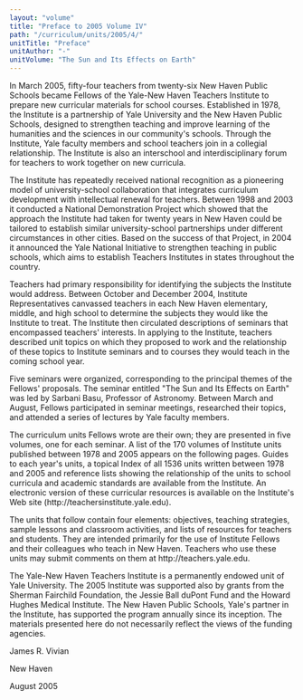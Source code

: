 ```yaml
---
layout: "volume"
title: "Preface to 2005 Volume IV"
path: "/curriculum/units/2005/4/"
unitTitle: "Preface"
unitAuthor: "-"
unitVolume: "The Sun and Its Effects on Earth"
---
```

<body>
<p>
In March 2005, fifty-four teachers from twenty-six New Haven Public Schools became Fellows of the Yale-New Haven Teachers Institute to prepare new curricular materials for school courses.  Established in 1978, the Institute is a partnership of Yale University and the New Haven Public Schools, designed to strengthen teaching and improve learning of the humanities and the sciences in our community's schools.  Through the Institute, Yale faculty members and school teachers join in a collegial relationship. The Institute is also an interschool and interdisciplinary forum for teachers to work together on new curricula.
</p>
<p>
The Institute has repeatedly received national recognition as a pioneering model of university-school collaboration that integrates curriculum development with intellectual renewal for teachers.  Between 1998 and 2003 it conducted a National Demonstration Project which showed that the approach the Institute had taken for twenty years in New Haven could be tailored to establish similar university-school partnerships under different circumstances in other cities. Based on the success of that Project, in 2004 it announced the Yale National Initiative to strengthen teaching in public schools, which aims to establish Teachers Institutes in states throughout the country.
</p>
<p>
Teachers had primary responsibility for identifying the subjects the Institute would address. Between October and December 2004, Institute Representatives canvassed teachers in each New Haven elementary, middle, and high school to determine the subjects they would like the Institute to treat. The Institute then circulated descriptions of seminars that encompassed teachers' interests.  In applying to the Institute, teachers described unit topics on which they proposed to work and the relationship of these topics to Institute seminars and to courses they would teach in the coming school year.
</p>
<p>
Five seminars were organized, corresponding to the principal themes of the Fellows' proposals.  The seminar entitled "The Sun and Its Effects on Earth" was led by Sarbani Basu, Professor of Astronomy.  Between March and August, Fellows participated in seminar meetings, researched their topics, and attended a series of lectures by Yale faculty members.
</p>
<p>
The curriculum units Fellows wrote are their own; they are presented in five volumes, one for each seminar.  A list of the 170 volumes of Institute units published between 1978 and 2005 appears on the following pages. Guides to each year's units, a topical Index of all 1536  units written between 1978 and 2005 and reference lists showing the relationship of the units to school curricula and academic standards are available from the Institute. An electronic version of these curricular resources is available on the Institute's Web site (http://teachersinstitute.yale.edu).
</p>
<p>
The units that follow contain four elements: objectives, teaching strategies, sample lessons and classroom activities, and lists of resources for teachers and students. They are intended primarily for the use of Institute Fellows and their colleagues who teach in New Haven.  Teachers who use these units may submit comments on them at http://teachers.yale.edu.
</p>
<p>
The Yale-New Haven Teachers Institute is a permanently endowed unit of Yale University.  The 2005 Institute was supported also by grants from the Sherman Fairchild Foundation, the Jessie Ball duPont Fund and the Howard Hughes Medical Institute.  The New Haven Public Schools, Yale's partner in the Institute, has supported the program annually since its inception.  The materials presented here do not necessarily reflect the views of the funding agencies.
</p>
<p>
James R. Vivian
</p>
<p>
New Haven
</p>
<p>
August 2005
</p>
</body>